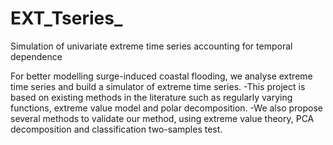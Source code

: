 # EXT_Tseries_
Simulation of univariate extreme time series accounting for temporal dependence

For better modelling surge-induced coastal flooding, we analyse extreme time series and build a simulator of extreme time series. 
-This project is based on existing methods in the literature such as regularly varying functions, extreme value model and polar decomposition. 
-We also propose several methods to validate our method, using extreme value theory, PCA decomposition and classification two-samples test. 
